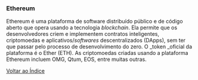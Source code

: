 ### Ethereum

Ethereum é uma plataforma de software distribuído público e de código aberto que opera usando a tecnologia _blockchain_. Ela permite que os desenvolvedores criem e implementem contratos inteligentes, criptomoedas e aplicativos/_softwares_ descentralizados (DApps), sem ter que passar pelo processo de desenvolvimento do zero. O _token _oficial da plataforma é o Ether (ETH). As criptomoedas criadas usando a plataforma Ethereum incluem OMG, Qtum, EOS, entre muitas outras.

[Voltar ao Índice](../)